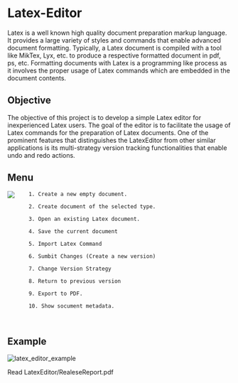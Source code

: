 # Latex-Editor
Latex is a well known high quality document preparation markup language. It provides a large variety of styles and commands that enable advanced document formatting. Typically, a Latex document is compiled with a tool like MikTex, Lyx, etc. to produce a respective formatted document in pdf, ps, etc. Formatting documents with Latex is a programming like process as it involves the proper usage of Latex commands which are embedded in the document contents.

## Objective
The objective of this project is to develop a simple Latex editor for inexperienced Latex users. The goal of the editor is to facilitate the usage of Latex commands for the preparation of Latex documents. One of the prominent features that distinguishes the LatexEditor from other similar applications is its multi-strategy version tracking functionalities that enable undo and redo actions.

## Menu
<img align="left" src="https://user-images.githubusercontent.com/25777650/168738996-6fc30940-9d9c-4150-869c-670510bce5df.png">

        1. Create a new empty document.

        2. Create document of the selected type.

        3. Open an existing Latex document.

        4. Save the current document

        5. Import Latex Command

        6. Sumbit Changes (Create a new version)

        7. Change Version Strategy

        8. Return to previous version

        9. Export to PDF.

        10. Show socument metadata.

<br clear="left"/>

## Example
![latex_editor_example](https://user-images.githubusercontent.com/25777650/152688129-f0d1bbf6-41f1-494e-8a5d-44c910ca206c.png)

Read LatexEditor/RealeseReport.pdf
